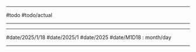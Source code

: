 

---

#todo #todo/actual

---
---

#date/2025/1/18 #date/2025/1 #date/2025 #date/M1D18 : month/day

---

